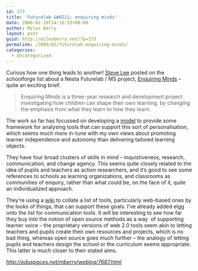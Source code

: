 ```yaml
---
id: 173
title: 'Futurelab &#8211; enquiring minds'
date: 2006-02-16T14:16:53+00:00
author: Miles Berry
layout: post
guid: http://milesberry.net/?p=173
permalink: /2006/02/futurelab-enquiring-minds/
categories:
  - Uncategorized
---
```

Curious how one thing leads to another! [Steve Lee](http://schoolforge.org.uk/index.php/User:SteveLee) posted on the schoolforge list about a Nesta Futurelab / MS project, [Enquiring Minds](http://www.enquiringminds.org.uk/) &#8211; quite an exciting brief:

> Enquiring Minds is a three-year research and development project investigating how children can shape their own learning, by changing the emphasis from what they learn to how they learn.<!--more-->

The work so far has focussed on developing a [model](http://www.enquiringminds.org.uk/download/pdfs/Enquiring_Minds_draft_model.pdf) to provide some framework for analysing tools that can support this sort of personalisation, which seems much more in-tune with my own views about promoting learner independence and autonomy than delivering tailored learning objects.

They have four broad clusters of skills in mind &#8211; inquistiveness, research, communication, and change agency. This seems quite closely related to the idea of pupils and teachers as action researchers, and it&#8217;s good to see some references to schools as learning organizations, and classrooms as communities of enquiry, rather than what could be, on the face of it, quite an individualized approach.

They&#8217;re using a [wiki](http://www.enquiringminds.org.uk:8080/) to collate a list of tools, particularly web-based ones by the looks of things, that can support these goals. I&#8217;ve already added elgg onto the list for communication tools. It will be interesting to see how far they buy into the notion of open source methods as a way  of supporting learner voice &#8211; the proprietary versions of web 2.0 tools seem akin to letting teachers and pupils create their own resources and projects, which is no bad thing, whereas open source goes much further &#8211; the analogy of letting pupils and teachers design the school or the curriculum seems appropriate. This latter is much closer to their stated aims.

_<http://eduspaces.net/mberry/weblog/7687.html>_